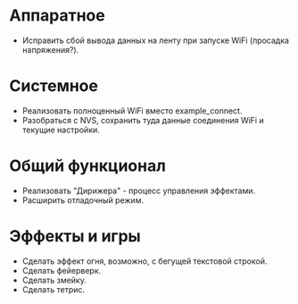 # Аппаратное

- Исправить сбой вывода данных на ленту при запуске WiFi (просадка напряжения?).

# Системное

- Реализовать полноценный WiFi вместо example_connect.
- Разобраться с NVS, сохранить туда данные соединения WiFi и текущие настройки.

# Общий функционал

- Реализовать "Дирижера" - процесс управления эффектами.
- Расширить отладочный режим.

# Эффекты и игры

- Сделать эффект огня, возможно, с бегущей текстовой строкой.
- Сделать фейерверк.
- Сделать змейку.
- Сделать тетрис.
